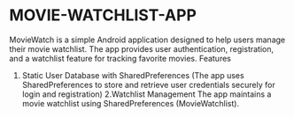 # MOVIE-WATCHLIST-APP
MovieWatch is a simple Android application designed to help users manage their movie watchlist. The app provides user authentication, registration, and a watchlist feature for tracking favorite movies.
Features
1. Static User Database with SharedPreferences
(The app uses SharedPreferences to store and retrieve user credentials securely for login and registration)
2.Watchlist Management
The app maintains a movie watchlist using SharedPreferences (MovieWatchlist).


